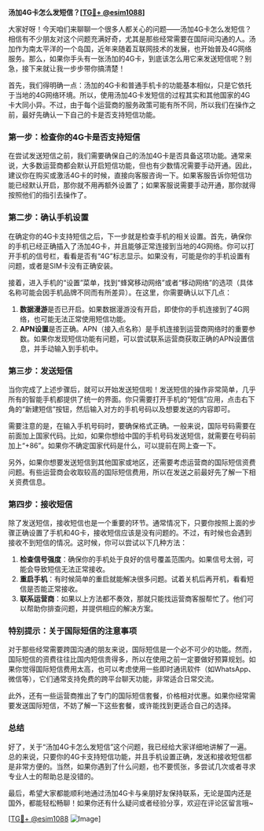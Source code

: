 **汤加4G卡怎么发短信？[[TG💪+ @esim1088](https://t.me/s/esim1088)]**

大家好呀！今天咱们来聊聊一个很多人都关心的问题——汤加4G卡怎么发短信？相信有不少朋友对这个问题充满好奇，尤其是那些经常需要在国际间沟通的人。汤加作为南太平洋的一个岛国，近年来随着互联网技术的发展，也开始普及4G网络服务。那么，如果你手头有一张汤加的4G卡，到底该怎么用它来发送短信呢？别急，接下来就让我一步步带你搞清楚！

首先，我们得明确一点：汤加的4G卡和普通手机卡的功能基本相似，只是它依托于当地的4G网络环境。所以，使用汤加4G卡发短信的过程其实和其他国家的4G卡大同小异。不过，由于每个运营商的服务政策可能有所不同，所以我们在操作之前，最好先确认一下自己的卡是否支持短信功能。

### **第一步：检查你的4G卡是否支持短信**
在尝试发送短信之前，我们需要确保自己的汤加4G卡是否具备这项功能。通常来说，大多数运营商都会默认开启短信功能，但也有少数情况需要手动开通。因此，建议你在购买或激活4G卡的时候，直接向客服咨询一下。如果客服告诉你短信功能已经默认开启，那你就不用再额外设置了；如果客服说需要手动开通，那你就得按照他们的指引去操作了。

### **第二步：确认手机设置**
在确定你的4G卡支持短信之后，下一步就是检查手机的相关设置。首先，确保你的手机已经正确插入了汤加4G卡，并且能够正常连接到当地的4G网络。你可以打开手机的信号栏，看看是否有“4G”标志显示。如果没有，可能是你的手机设置有问题，或者是SIM卡没有正确安装。

接着，进入手机的“设置”菜单，找到“蜂窝移动网络”或者“移动网络”的选项（具体名称可能会因手机品牌不同而有所差异）。在这里，你需要确认以下几点：
1. **数据漫游**是否已开启。如果数据漫游没有开启，即使你的手机连接到了4G网络，也可能无法正常使用短信功能。
2. **APN设置**是否正确。APN（接入点名称）是手机连接到运营商网络时的重要参数。如果你发现短信功能有问题，可以尝试联系运营商获取正确的APN设置信息，并手动输入到手机中。

### **第三步：发送短信**
当你完成了上述步骤后，就可以开始发送短信啦！发送短信的操作非常简单，几乎所有的智能手机都提供了统一的界面。你只需要打开手机的“短信”应用，点击右下角的“新建短信”按钮，然后输入对方的手机号码以及想要发送的内容即可。

需要注意的是，在输入手机号码时，要确保格式正确。一般来说，国际号码需要在前面加上国家代码。比如，如果你想给中国的手机号码发送短信，就需要在号码前加上“+86”。如果你不确定国家代码是什么，可以提前在网上查一下。

另外，如果你想要发送短信到其他国家或地区，还需要考虑运营商的国际短信资费问题。有些运营商会收取较高的国际短信费用，所以在发送之前最好先了解一下相关资费信息。

### **第四步：接收短信**
除了发送短信，接收短信也是一个重要的环节。通常情况下，只要你按照上面的步骤正确设置了手机和4G卡，接收短信应该是没有问题的。不过，有时候也会遇到接收不到短信的情况。这时候，你可以尝试以下几种方法：

1. **检查信号强度**：确保你的手机处于良好的信号覆盖范围内。如果信号太弱，可能会导致短信无法正常接收。
2. **重启手机**：有时候简单的重启就能解决很多问题。试着关机后再开机，看看短信是否能正常接收。
3. **联系运营商**：如果以上方法都不奏效，那就只能找运营商客服帮忙了。他们可以帮助你排查问题，并提供相应的解决方案。

### **特别提示：关于国际短信的注意事项**
对于那些经常需要跨国沟通的朋友来说，国际短信是一个必不可少的功能。然而，国际短信的资费往往比国内短信贵得多，所以在使用之前一定要做好预算规划。如果你觉得国际短信费用太高，也可以考虑使用一些即时通讯软件（如WhatsApp、微信等），它们通常支持免费的跨平台聊天功能，非常适合日常交流。

此外，还有一些运营商推出了专门的国际短信套餐，价格相对优惠。如果你经常需要发送国际短信，不妨了解一下这些套餐，或许能找到更适合自己的选择。

### **总结**
好了，关于“汤加4G卡怎么发短信”这个问题，我已经给大家详细地讲解了一遍。总的来说，只要你的4G卡支持短信功能，并且手机设置正确，发送和接收短信都是非常方便的。当然，如果你遇到了什么问题，也不要慌张，多尝试几次或者寻求专业人士的帮助总是没错的。

最后，希望大家都能顺利地通过汤加4G卡与亲朋好友保持联系，无论是国内还是国外，都能轻松畅聊！如果你还有什么疑问或者经验分享，欢迎在评论区留言哦~

[[TG💪+ @esim1088](https://t.me/s/esim1088) ![Image](https://i.postimg.cc/4NQfJmqS/Snipaste-2025-05-13-00-14-12.png)]